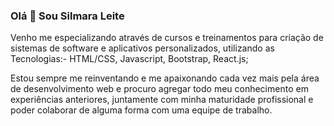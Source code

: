 ### Olá 👋 Sou Silmara Leite

<!--
**Silmaraleitec/Silmaraleitec** is a ✨ _special_ ✨ repository because its `README.md` (this file) appears on your GitHub profile.


-->
Venho me especializando através de cursos e treinamentos para criação de sistemas de software e aplicativos personalizados, utilizando as Tecnologias:- HTML/CSS, Javascript, Bootstrap, React.js;

Estou sempre me reinventando e me apaixonando cada vez mais pela área de desenvolvimento web e procuro agregar todo meu conhecimento em experiências anteriores, juntamente com minha maturidade profissional e poder colaborar de alguma forma com uma equipe de trabalho.
